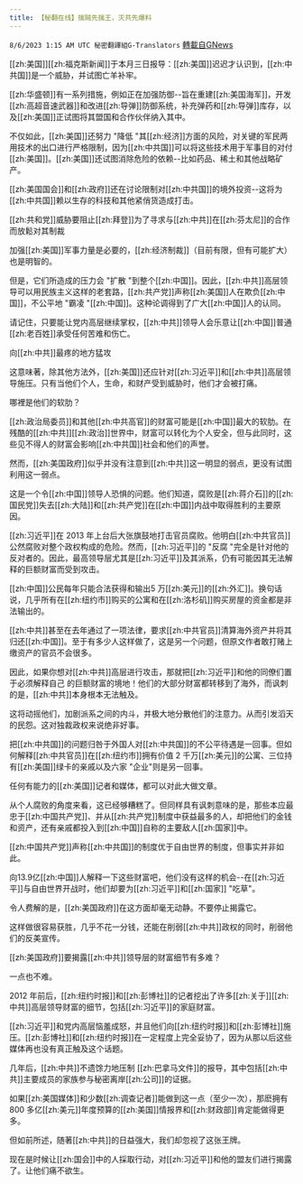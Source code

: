 ```yaml
---
title: 【秘翻在线】擒贼先擒王，灭共先爆料
---
```

`8/6/2023 1:15 AM UTC 秘密翻譯組G-Translators` [轉載自GNews](https://gnews.org/articles/1529298)



[[zh:美国]][[zh:福克斯新闻]]于本月三日报导：[[zh:美国]]迟迟才认识到，[[zh:中共国]]是一个威胁，并试图亡羊补牢。

[[zh:华盛顿]]有一系列措施，例如正在加强防御--旨在重建[[zh:美国海军]]，开发[[zh:高超音速武器]]和改进[[zh:导弹]]防御系统，补充弹药和[[zh:导弹]]库存，以及[[zh:美国]]正试图将其盟国和合作伙伴纳入其中。

不仅如此，[[zh:美国]]还努力 "降低 "其[[zh:经济]]方面的风险，对关键的军民两用技术的出口进行严格限制，因为[[zh:中共国]]可以将这些技术用于军事目的对付[[zh:美国]]。[[zh:美国]]还试图消除危险的依赖--比如药品、稀土和其他战略矿产。

[[zh:美国国会]]和[[zh:政府]]还在讨论限制对[[zh:中共国]]的境外投资--这将为[[zh:中共国]]赖以生存的科技和其他紧俏货造成打击。

[[zh:共和党]]威胁要阻止[[zh:拜登]]为了寻求与[[zh:中共]]在[[zh:芬太尼]]的合作而放鬆对其制裁

加强[[zh:美国]]军事力量是必要的，[[zh:经济制裁]]（目前有限，但有可能扩大）也是明智的。

但是，它们所造成的压力会 "扩散 "到整个[[zh:中国]]。因此，[[zh:中共]]高层领导可以用民族主义这样的老套路，[[zh:共产党]]声称[[zh:美国]]人在欺负[[zh:中国]]，不公平地 "霸凌 "[[zh:中国]]。这种论调得到了广大[[zh:中国]]人的认同。

请记住，只要能让党内高层继续掌权，[[zh:中共]]领导人会乐意让[[zh:中国]]普通[[zh:老百姓]]承受任何苦难和伤亡。

向[[zh:中共]]最疼的地方猛攻

这意味著，除其他方法外，[[zh:美国]]还应针对[[zh:习近平]]和[[zh:中共]]高层领导施压。只有当他们个人，生命，和财产受到威胁时，他们才会被打痛。

哪裡是他们的软肋？

[[zh:政治局委员]]和其他[[zh:中共高官]]的财富可能是[[zh:中国]]最大的软肋。在残酷的[[zh:中共]][[zh:政治]]世界中，财富可以转化为个人安全，但与此同时，这些见不得人的财富会影响[[zh:中共国]]社会和他们的声誉。

然而，[[zh:美国政府]]似乎并没有注意到[[zh:中共]]这一明显的弱点，更没有试图利用这一弱点。

这是一个令[[zh:中国]]领导人恐惧的问题。他们知道，腐败是[[zh:蒋介石]]的[[zh:国民党]]失去[[zh:大陆]]和[[zh:共产党]]在[[zh:中国]]内战中取得胜利的主要原因。

[[zh:习近平]]在 2013 年上台后大张旗鼓地打击官员腐败。他明白[[zh:中共官员]]公然腐败对整个政权构成的危险。然而，[[zh:习近平]]的 "反腐 "完全是针对他的反对者的。因此，最高领导层尤其是[[zh:习近平]]及其派系，仍有可能因其无法解释的巨额财富而受到攻击。

[[zh:中国]]公民每年只能合法获得和输出5 万[[zh:美元]]的[[zh:外汇]]。换句话说，几乎所有在[[zh:纽约市]]购买的公寓和在[[zh:洛杉矶]]购买房屋的资金都是非法输出的。

[[zh:中共]]甚至在去年通过了一项法律，要求[[zh:中共官员]]清算海外资产并将其归还[[zh:中国]]。至于有多少人这样做了，这是另一个问题，但原文作者敢打赌上缴资产的官员不会很多。

因此，如果你想对[[zh:中共]]高层进行攻击，那就把[[zh:习近平]]和他的同僚们置于必须解释自己 的巨额财富的境地！他们的大部分财富都转移到了海外，而讽刺的是，[[zh:中共]]本身根本无法触及。

这将动摇他们，加剧派系之间的内斗，并极大地分散他们的注意力。从而引发滔天的民怨。这对独裁政权来说绝非好事。

把[[zh:中共国]]的问题归咎于外国人对[[zh:中共国]]的不公平待遇是一回事。但如何解释[[zh:中共官员]]在[[zh:纽约市]]拥有价值 2 千万[[zh:美元]]的公寓、三位持有[[zh:美国]]绿卡的亲戚以及六家 "企业"则是另一回事。

任何有能力的[[zh:美国]]记者和媒体，都可以对此大做文章。

从个人腐败的角度来看，这已经够糟糕了。但同样具有讽刺意味的是，那些本应最忠于[[zh:中国共产党]]、并从[[zh:共产党]]制度中获益最多的人，却把他们的金钱和资产，还有亲戚都投入到[[zh:中国]]自称的主要敌人[[zh:国家]]中。

[[zh:中国共产党]]声称[[zh:中共国]]的制度优于自由世界的制度，但事实并非如此。

向13.9亿[[zh:中国]]人解释一下这些财富吧，他们没有这样的机会--在[[zh:习近平]]与自由世界开战时，他们却要为[[zh:习近平]]和[[zh:国家]] "吃草"。

令人费解的是，[[zh:美国政府]]在这方面却毫无动静。不要停止揭露它。

这样做很容易获胜，几乎不花一分钱，还能在削弱[[zh:中共]]政权的同时，削弱他们的反美宣传。

[[zh:美国政府]]要揭露[[zh:中共]]领导层的财富细节有多难？

一点也不难。

2012 年前后，[[zh:纽约时报]]和[[zh:彭博社]]的记者挖出了许多[[zh:关于]][[zh:中共]]高层领导财富的细节，包括[[zh:习近平]]的家庭财富。

[[zh:习近平]]和党内高层恼羞成怒，并且他们向[[zh:纽约时报]]和[[zh:彭博社]]施压。[[zh:彭博社]]和[[zh:纽约时报]]在一定程度上完全妥协了，因为从那以后这些媒体再也没有真正触及这个话题。

几年后，[[zh:中共]]不遗馀力地压制 [[zh:巴拿马文件]]的报导，其中包括[[zh:中共]]主要成员的家族参与秘密离岸[[zh:公司]]的证据。

如果[[zh:美国媒体]]和少数[[zh:调查记者]]能做到这一点（至少一次），那麽拥有 800 多亿[[zh:美元]]年度预算的[[zh:美国]]情报界和[[zh:财政部]]肯定能做得更多。

但如前所述，随著[[zh:中共]]的日益强大，我们却忽视了这张王牌。

现在是时候让[[zh:国会]]中的人採取行动，对[[zh:习近平]]和他的盟友们进行揭露了。让他们痛不欲生。


